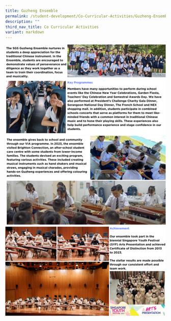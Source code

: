 ```yaml
---
title: Guzheng Ensemble
permalink: /student-development/Co-Curricular-Activities/Guzheng-Ensemble/
description: ""
third_nav_title: Co Curricular Activities
variant: markdown
---
```

![](/images/ccaguzheng2024__1_.png)
![](/images/ccaguzheng2024__2_.png)
![](/images/ccaguzheng2024__3_.png)